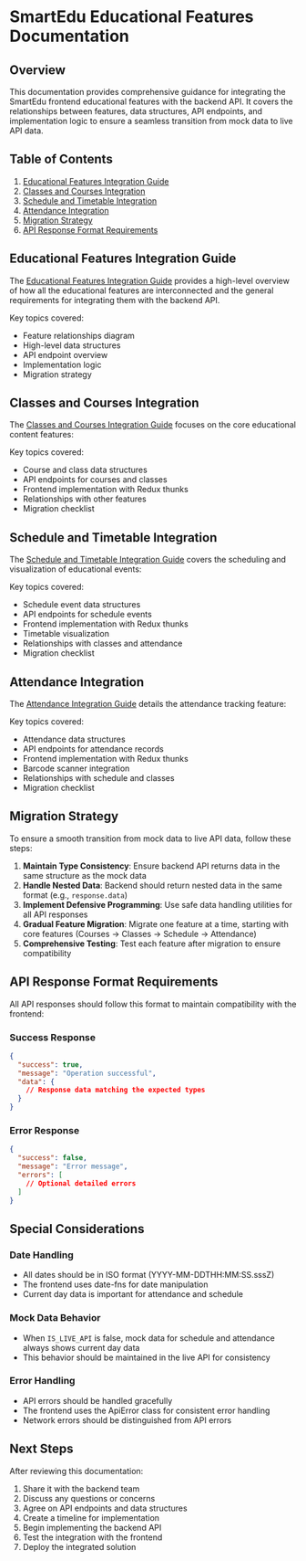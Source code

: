 # SmartEdu Educational Features Documentation

## Overview

This documentation provides comprehensive guidance for integrating the SmartEdu frontend educational features with the backend API. It covers the relationships between features, data structures, API endpoints, and implementation logic to ensure a seamless transition from mock data to live API data.

## Table of Contents

1. [Educational Features Integration Guide](#educational-features-integration-guide)
2. [Classes and Courses Integration](#classes-and-courses-integration)
3. [Schedule and Timetable Integration](#schedule-and-timetable-integration)
4. [Attendance Integration](#attendance-integration)
5. [Migration Strategy](#migration-strategy)
6. [API Response Format Requirements](#api-response-format-requirements)

## Educational Features Integration Guide

The [Educational Features Integration Guide](./educational-features-integration.md) provides a high-level overview of how all the educational features are interconnected and the general requirements for integrating them with the backend API.

Key topics covered:
- Feature relationships diagram
- High-level data structures
- API endpoint overview
- Implementation logic
- Migration strategy

## Classes and Courses Integration

The [Classes and Courses Integration Guide](./classes-courses-integration.md) focuses on the core educational content features:

Key topics covered:
- Course and class data structures
- API endpoints for courses and classes
- Frontend implementation with Redux thunks
- Relationships with other features
- Migration checklist

## Schedule and Timetable Integration

The [Schedule and Timetable Integration Guide](./schedule-timetable-integration.md) covers the scheduling and visualization of educational events:

Key topics covered:
- Schedule event data structures
- API endpoints for schedule events
- Frontend implementation with Redux thunks
- Timetable visualization
- Relationships with classes and attendance
- Migration checklist

## Attendance Integration

The [Attendance Integration Guide](./attendance-integration.md) details the attendance tracking feature:

Key topics covered:
- Attendance data structures
- API endpoints for attendance records
- Frontend implementation with Redux thunks
- Barcode scanner integration
- Relationships with schedule and classes
- Migration checklist

## Migration Strategy

To ensure a smooth transition from mock data to live API data, follow these steps:

1. **Maintain Type Consistency**: Ensure backend API returns data in the same structure as the mock data
2. **Handle Nested Data**: Backend should return nested data in the same format (e.g., `response.data`)
3. **Implement Defensive Programming**: Use safe data handling utilities for all API responses
4. **Gradual Feature Migration**: Migrate one feature at a time, starting with core features (Courses → Classes → Schedule → Attendance)
5. **Comprehensive Testing**: Test each feature after migration to ensure compatibility

## API Response Format Requirements

All API responses should follow this format to maintain compatibility with the frontend:

### Success Response

```json
{
  "success": true,
  "message": "Operation successful",
  "data": {
    // Response data matching the expected types
  }
}
```

### Error Response

```json
{
  "success": false,
  "message": "Error message",
  "errors": [
    // Optional detailed errors
  ]
}
```

## Special Considerations

### Date Handling

- All dates should be in ISO format (YYYY-MM-DDTHH:MM:SS.sssZ)
- The frontend uses date-fns for date manipulation
- Current day data is important for attendance and schedule

### Mock Data Behavior

- When `IS_LIVE_API` is false, mock data for schedule and attendance always shows current day data
- This behavior should be maintained in the live API for consistency

### Error Handling

- API errors should be handled gracefully
- The frontend uses the ApiError class for consistent error handling
- Network errors should be distinguished from API errors

## Next Steps

After reviewing this documentation:

1. Share it with the backend team
2. Discuss any questions or concerns
3. Agree on API endpoints and data structures
4. Create a timeline for implementation
5. Begin implementing the backend API
6. Test the integration with the frontend
7. Deploy the integrated solution
